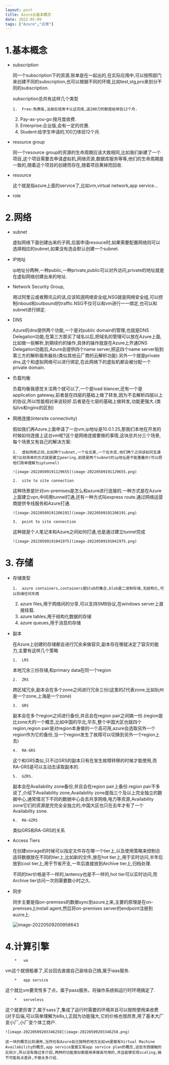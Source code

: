 ```yaml
---
layout: post
title: Azure云基本概念
date: 2022-05-09
tags: ["Azure","日常"]
---
```


# 1.基本概念

*   subscription

    同一个subscription下的资源,账单是在一起出的,在实际应用中,可以按照部门来创建不同的subscription,也可以根据不同的环境,比如test,stg,pro来划分不同的subscription.

    subscription总共有这样几个类型

        1.  Free:免费版,注册后信用卡认证完成,送200刀的额度给体验12个月.
    2.  Pay-as-you-go:按月度收费.
    3.  Enterprise:企业版,会有一定的优惠.
    4.  Student:给学生申请的,100刀体验12个月.

*   resource group

    同一个resource group的资源的生命周期应该大致相同,比如我们新建了一个项目,这个项目需要去申请虚拟机,网络资源,数据库服务等等,他们的生命周期是一致的,随着这个项目的创建而存在,随着项目黄掉而回收.

*   resource

    这个就是指azure上面的service了,比如vm,virtual network,app service...

*   role

# 2.网络

*   subnet

    虚拟网络下面创建出来的子网,后面申请resouce时,如果需要配置网络则可以选择相应的subnet,如果没有选会默认创建一个subnet.

*   IP地址

    ip地址分两种,一种public,一种private,public可以对外访问,private的地址就是在虚拟网络创建出来的地址.

*   Network Security Group,

    用过阿里云或者腾讯云的话,应该知道网络安全组,NSG就是网络安全组,可以控制inboud和outbound的traffic.NSG不仅可以和vm进行一一绑定,也可以和subnet进行绑定.

*   DNS

    Azure的dns提供两个功能,一个是对public domain的管理,也就是DNS Delegation功能,在第三方那买了域名以后,把域名的管理可以放在Azure上面,比如做一些解析,到期续约的操作,具体的操作就是在Azure上开通DNS Delegation功能后,Azure会提供四个name server,把这四个name server贴到第三方的解析服务器处(类似其他云厂商的云解析功能).另外一个就是private dns,这个和虚拟网络可以进行绑定,在此网络下的虚拟机都会被分配一个private domain.

*   负载均衡

    负载均衡我感觉关注两个就可以了,一个是load blancer,还有一个是application gateway,前者是在四层的基础上做了转发,因为不去解析四层以上的协议,所以性能相对来说较好.后者是在七层的基础上做转发,功能更强大.(类似lvs和nginx的区别)

*   网络连接(intersite connectivity)

    假如我们再Azure上面申请了一台vm,ip地址是10.0.1.25,那我们本地在开发的时候如何连接上这台vm呢?这个是网络连接要做的事情,这块总共分三个场景,每个场景又有自己的解决方案:

        1.  虚拟网络之间,比如两个subnet,一个在北美,一个在东亚,他们两个之间该如何互通呢?比较简单的方式就是建立peering,前提是两个subnet的ip地址是不能重叠的(可以把他们简单理解为iptunnel)

        ![image-20220509191129655](image-20220509191129655.png)

        2.  site to site connection

    这种场景是针对on-premises是怎么和azure进行连接的.一种方式是在Azure上面建立vpn,中间用tunnel打通,还有一种方式叫express route.通过网络运营商提供专线服务和Azure打通.

        ![image-20220509191206191](image-20220509191206191.png)

        3.  point to site connection

    这种就是个人笔记本和Azure之间如何打通,也是通过建立tunnel完成

        ![image-20220509191041975](image-20220509191041975.png)

# 3. 存储

*   存储类型

        1.  azure containers,containers是blob的集合,blob是二进制存储,无结构化,可以存储任何东西
    2.  azure files,用于网络间的分享,可以支持SMB协议,在windows server上直接挂载.
    3.  azure tables,用于结构化数据的存储
    4.  azure queues,用于消息的存储

*   副本

    在Azure上创建的存储都会进行冗余来做容灾,副本存在哪就决定了容灾的能力,主要有这样几个策略

        1.  LRS

    本地冗余三份存储,和primary data在同一个region

        2.  ZRS

    跨区域冗余,副本会在多个zone之间进行冗余三份(这里的Z代表zone,比如杭州是一个zone,上海是一个zone)

        3.  GRS

    副本会在多个region之间进行备份,并且会在region pair之间搞一份.(region是比zone大的一个概念,比如中国的华北,华东,整个中国大区也就四个region,region pair是对region本身做的一个高可用,azure会选取另外一个region作为它的备份,当一个region发生了故障可以切换到另外一个region上去)

        4.  RA-GRS

    这个和GRS类似,只不过GRS的副本只有在发生故障转移的时候才能使用,而RA-GRS是可以主动去读取副本的.

        5.  GZRS.

    副本会在Availability zone备份,并且会在region pair上备份.region pair不多说了,介绍下Availability zone,Availability zone是指三个及以上完全独立的数据中心,通常情况下不同的数据中心会去共享网络,电力等资源,Availability zone它们的资源是完完全全独立的,中国大区也只在去年才有了一个Availability zone.

        6.  RA-GZRS

    类似GRS和RA-GRS的关系

*   Access Tiers

    在创建storage的时候可以指定文件存在哪一个tier上,以及使用策略来控制合适将数据放在不同的tier上,比如新的文件,放在hot tier上,用于实时访问,半年后放到cool tier上,用于节省开支,一年后直接放到Archive tier上,归档处理.

    不同的tier价格是不一样的,lantency也是不一样的,hot tier可以实时访问,而Archive tier访问一次则需要数小时之久.

*   同步

    同步主要是指on-premises的数据sync到azure上来,主要的原理是在on-premises上install agent,然后将on-premises server的endpoint注册到auzre上.

    ![image-20220509200958643](image-20220509200958643.png)

# 4.计算引擎

        *   vm

vm这个就很粗暴了,买台回去直接自己装啥自己搞,属于iaas服务.

        *   app service

这个就比vm要灵性多了点，属于pass服务，将操作系统和运行时环境搞定了.

        *   serveless

这个就更厉害了,属于sass了,集成了运行时需要的环境并且可以按照使用来收费(对于后端,可以简单理解为k8s,),正因为功能强大,它的价格也很昂贵,用了基本大厂变小厂,小厂变个体工商户.

    ![image-20220509203346258](image-20220509203346258.png)

    这一块的概念比较通用,当然也有Azure自己独特的地方比如vm里面有Virtual Machine Availability的概念,app service里面又有app service plan的概念,这些东西接触的比较少,所以没有做过多介绍,两种的功能类似都是用来做高可用的,并且能够实现scaling,细节可能有点差异,不做太多介绍.